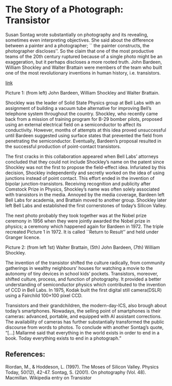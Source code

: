 # The Story of a Photograph: Transistor

Susan Sontag wrote substantially on photography and its revealing, sometimes even interpreting objectives. She said about the difference between a painter and a photographer; `` the painter constructs, the photographer discloses’’. So the claim that one of the most productive teams of the 20th century ruptured because of a single photo might be an exaggeration, but it perhaps discloses a more rooted truth. John Bardeen, William Shockley and Walter Brattain were members of the team who built one of the most revolutionary inventions in human history, i.e. transistors. 

[link](https://upload.wikimedia.org/wikipedia/commons/c/c2/Bardeen_Shockley_Brattain_1948.JPG)

Picture 1: (from left) John Bardeen, William Shockley and Walter Brattain.

Shockley was the leader of Solid State Physics group at Bell Labs with an assignment of building a vacuum tube alternative for improving Bell’s telephone system throughout the country. Shockley, who recently came back from a mission of training program for B-29 bomber pilots,  proposed using an external electrical field on a semiconductor to affect its conductivity. However, months of attempts at this idea proved unsuccessful until Bardeen suggested using surface states that prevented the field from penetrating the semiconductor. Eventually, Bardeen’s proposal resulted in the successful production of point-contact transistors. 

The first cracks in this collaboration appeared when Bell Labs’ attorneys concluded that they could not include  Shockley’s name on the patent since Shockley was not the first to propose the field-effect idea. Infuriated by this decision, Shockley independently and secretly worked on the idea of using junctions instead of point contact. This effort ended in the invention of bipolar junction-transistors. Receiving recognition and publicity after Comstock Prize in Physics, Shockley’s name was often solely associated with transistors in the media.  Annoyed by the media coverage, Bardeen left Bell Labs for academia, and Brattain moved to another group. Shockley later left Bell Labs and established the first cornerstones of today’s Silicon Valley. 

The next photo probably they took together was at the Nobel prize ceremony in 1956 when they were jointly awarded the Nobel prize in physics; a ceremony which happened again for Bardeen in 1972. The triple recreated Picture 1 in 1972. It is called ``Return to Result’’ and held under Granger licence.  



Picture 2: (from left 1st) Walter Brattain, (5th)  John Bardeen, (7th) William Shockley.

The invention of the transistor shifted the culture radically, from community gatherings in wealthy neighbours’ houses for watching a movie to the autonomy of tiny devices in school kids’ pockets. Transistors, moreover, shifted culture, process, and function of photography.  It provided a better understanding of semiconductor physics which contributed to the invention of CCD in Bell Labs. In 1975,  Kodak built the first digital still camera(DSLR) using a Fairchild 100×100 pixel CCD. 

Transistors and their grandchildren, the modern-day-ICS, also brough about today’s smartphones. Nowadays, the selling point of smartphones is their cameras: advanced, portable, and equipped with AI assistant corrections. The availability of cameras has further substantially transformed the public discourse from words to photos. To conclude with another Sontag’s quote, “[...] Mallarmé said that everything in the world exists in order to end in a book. Today everything exists to end in a photograph.” 


## References: 
Riordan, M., & Hoddeson, L. (1997). The Moses of Silicon Valley. Physics Today, 50(12), 42-47. 
Sontag, S. (2001). On photography (Vol. 48). Macmillan.
Wikipedia entry on Transistor 
